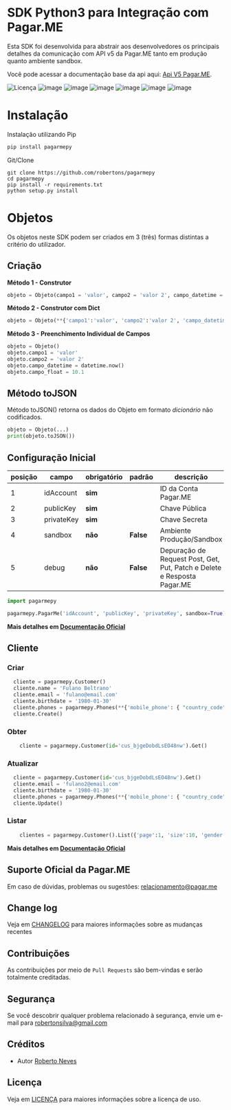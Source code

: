 # SDK Python3 para Integração com Pagar.ME

Esta SDK foi desenvolvida para abstrair aos desenvolvedores os principais detalhes da comunicação com API v5 da Pagar.ME tanto em produção quanto ambiente sandbox.

Você pode acessar a documentação base da api aqui: [Api V5 Pagar.ME](https://docs.pagar.me/reference/).

![Licença](https://img.shields.io/github/license/robertons/pagarmepy) ![image](https://img.shields.io/pypi/v/pagarmepy) ![image](https://img.shields.io/pypi/status/pagarmepy) ![image](https://img.shields.io/badge/python-v3.7-blue) ![image](https://img.shields.io/badge/build-passing-brightgreen) ![image](https://img.shields.io/badge/coverage-100%25-brightgreen) ![image](https://img.shields.io/github/last-commit/robertons/pagarmepy)

# Instalação
Instalação utilizando Pip
```bash
pip install pagarmepy
```
Git/Clone
```
git clone https://github.com/robertons/pagarmepy
cd pagarmepy
pip install -r requirements.txt
python setup.py install
```
# Objetos

Os objetos neste SDK podem ser criados em 3 (três) formas distintas a critério do utilizador.

## Criação

**Método 1 - Construtor**
```python
objeto = Objeto(campo1 = 'valor', campo2 = 'valor 2', campo_datetime = datetime.now(), campo_float = 10.1)
```
**Método 2 - Construtor com Dict**
```python
objeto = Objeto(**{'campo1':'valor', 'campo2':'valor 2', 'campo_datetime':datetime.now(), 'campo_float' = 10.1})
```
**Método 3 - Preenchimento Individual de Campos**
```python
objeto = Objeto()
objeto.campo1 = 'valor'
objeto.campo2 = 'valor 2'
objeto.campo_datetime = datetime.now()
objeto.campo_float = 10.1
```
##  Método toJSON

Método toJSON() retorna os dados do Objeto em formato *dicionário* não codificados.

```python
objeto = Objeto(...)
print(objeto.toJSON())
```

## Configuração Inicial
|posição  | campo |  obrigatório | padrão | descrição |
|--|--|--|--|--|
| 1 | idAccount | **sim** |  |ID da Conta Pagar.ME
| 2 | publicKey | **sim** |  | Chave Pública
| 3 | privateKey | **sim** |  | Chave Secreta
| 4 | sandbox | **não** | **False** | Ambiente Produção/Sandbox
| 5 | debug | **não** | **False** | Depuração de Request Post, Get, Put, Patch e Delete e Resposta Pagar.ME

```python
import pagarmepy

pagarmepy.PagarMe('idAccount', 'publicKey', 'privateKey', sandbox=True)
```

**Mais detalhes em [Documentação Oficial](https://docs.pagar.me/reference/autentica%C3%A7%C3%A3o-2)**


## Cliente

### Criar


```python
  cliente = pagarmepy.Customer()
  cliente.name = 'Fulano Beltrano'
  cliente.email = 'fulano@email.com'
  cliente.birthdate = '1980-01-30'
  cliente.phones = pagarmepy.Phones(**{'mobile_phone': { "country_code": 55, "area_code": 27, "number": 999999999}})
  cliente.Create()

```

### Obter
```python
	cliente = pagarmepy.Customer(id='cus_bjgeDobdLsEO48nw').Get()
```

### Atualizar


```python
  cliente = pagarmepy.Customer(id='cus_bjgeDobdLsEO48nw').Get()
  cliente.email = 'fulano2@email.com'
  cliente.birthdate = '1980-01-30'
  cliente.phones = pagarmepy.Phones(**{'mobile_phone': { "country_code": 55, "area_code": 27, "number": 999999999}})
  cliente.Update()
```

### Listar

```python
	clientes = pagarmepy.Customer().List({'page':1, 'size':10, 'gender':'female'})
```
**Mais detalhes em [Documentação Oficial](https://docs.pagar.me/reference/clientes-1)**


## Suporte Oficial da Pagar.ME

Em caso de dúvidas, problemas ou sugestões:  [relacionamento@pagar.me](mailto:relacionamento@pagar.me)

## Change log

Veja em  [CHANGELOG](CHANGELOG.md) para maiores informações sobre as mudanças recentes

## Contribuições

As contribuições  por meio de `Pull Requests` são bem-vindas e serão totalmente creditadas.

## Segurança

Se você descobrir qualquer problema relacionado à segurança, envie um e-mail para robertonsilva@gmail.com

## Créditos

- Autor [Roberto Neves](https://github.com/robertons)

## Licença
Veja em  [LICENÇA](LICENSE) para maiores informações sobre a licença de uso.
